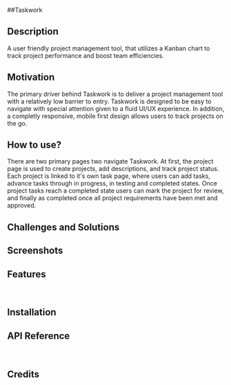 ##Taskwork


## Description
A user friendly project management tool, that utilizes a Kanban chart to track project performance and boost team efficiencies.

## Motivation
The primary driver behind Taskwork is to deliver a project management tool with a relatively low barrier to entry. Taskwork is designed to be easy to navigate with special attention given to a fluid UI/UX experience. In addition, a completly responsive, mobile first design allows users to track projects on the go.

## How to use?
There are two primary pages two navigate Taskwork. At first, the project page is used to create projects, add descriptions, and track project status. Each project is linked to it's own task page, where users can add tasks, advance tasks through in progress, in testing and completed states. Once project tasks reach a completed state users can mark the project for review, and finally as completed once all project requirements have been met and approved.


## Challenges and Solutions


## Screenshots

## Features


​
## Installation

## API Reference

​
## Credits

